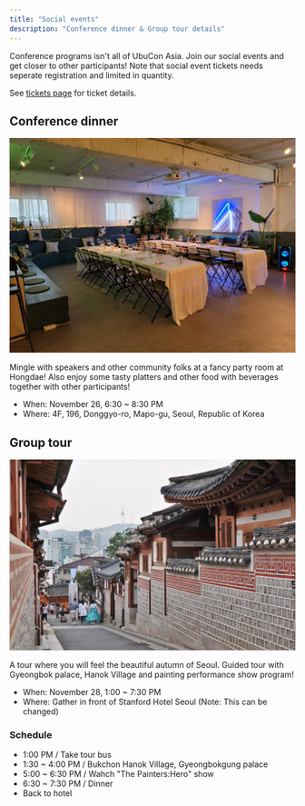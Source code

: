 ```yaml
---
title: "Social events"
description: "Conference dinner & Group tour details"
---
```


Conference programs isn't all of UbuCon Asia. Join our social events and get closer to other participants!
Note that social event tickets needs seperate registration and limited in quantity.

See [tickets page](../tickets/) for ticket details.

## Conference dinner

![](dinner.jpg)

Mingle with speakers and other community folks at a fancy party room at Hongdae! Also enjoy some tasty platters and other food with beverages together with other participants!

- When: November 26, 6:30 ~ 8:30 PM
- Where: 4F, 196, Donggyo-ro, Mapo-gu, Seoul, Republic of Korea

## Group tour

![](hanok.jpg)

A tour where you will feel the beautiful autumn of Seoul. Guided tour with Gyeongbok palace, Hanok Village and painting performance show program!

- When: November 28, 1:00 ~ 7:30 PM
- Where: Gather in front of Stanford Hotel Seoul (Note: This can be changed)

### Schedule
- 1:00 PM / Take tour bus
- 1:30 ~ 4:00 PM / Bukchon Hanok Village, Gyeongbokgung palace
- 5:00 ~ 6:30 PM / Wahch "The Painters:Hero" show
- 6:30 ~ 7:30 PM / Dinner
- Back to hotel 